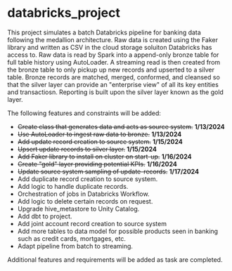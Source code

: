 # databricks_project
This project simulates a batch Databricks pipeline for banking data following the medallion architecture. Raw data is created using the Faker library and written as CSV in the cloud storage soluiton Databricks has access to. Raw data is read by Spark into a append-only bronze table for full table history using AutoLoader. A streaming read is then created from the bronze table to only pickup up new records and upserted to a silver table. Bronze records are matched, merged, conformed, and cleansed so that the silver layer can provide an "enterprise view" of all its key entities and transactiosn. Reporting is built upon the silver layer known as the gold layer.

The following features and constraints will be added:
- ~~Create class that generates data and acts as source system.~~ **1/13/2024**
- ~~Use AutoLoader to ingest raw data to bronze.~~ **1/13/2024**
- ~~Add update record creation to source system.~~ **1/15/2024**
- ~~Upsert update records to silver layer.~~ **1/15/2024**
- ~~Add Faker library to install on cluster on start-up.~~ **1/16/2024**
- ~~Create "gold" layer providing potential KPIs.~~ **1/16/2024**
- ~~Update source system sampling of update-records.~~ **1/17/2024**
- Add duplicate record creation to source system.
- Add logic to handle duplicate records.
- Orchestration of jobs in Databricks Workflow.
- Add logic to delete certain records on request.
- Upgrade hive_metastore to Unity Catalog.
- Add dbt to project.
- Add joint account record creation to source system
- Add more tables to data model for possible products seen in banking such as credit cards, mortgages, etc.
- Adapt pipeline from batch to streaming.

Additional features and requirements will be added as task are completed.

